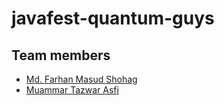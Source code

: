 # javafest-quantum-guys

## Team members
- [Md. Farhan Masud Shohag](https://github.com/fms-byte)
- [Muammar Tazwar Asfi](https://github.com/asfi50)